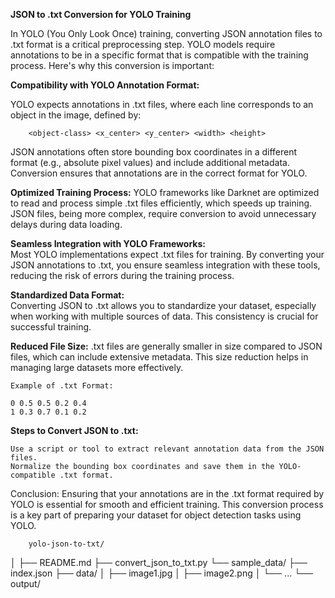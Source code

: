 **JSON to .txt Conversion for YOLO Training**

In YOLO (You Only Look Once) training, converting JSON annotation files to .txt format is a critical preprocessing step. YOLO models require annotations to be in a specific format that is compatible with the training process. Here's why this conversion is important:

**Compatibility with YOLO Annotation Format:**
        
YOLO expects annotations in .txt files, where each line corresponds to an object in the image, defined by:

    

        <object-class> <x_center> <y_center> <width> <height>

JSON annotations often store bounding box coordinates in a different format (e.g., absolute pixel values) and include additional metadata. Conversion ensures that annotations are in the correct format for YOLO.

**Optimized Training Process:**
YOLO frameworks like Darknet are optimized to read and process simple .txt files efficiently, which speeds up training. JSON files, being more complex, require conversion to avoid unnecessary delays during data loading.

**Seamless Integration with YOLO Frameworks:**        
Most YOLO implementations expect .txt files for training. By converting your JSON annotations to .txt, you ensure seamless integration with these tools, reducing the risk of errors during the training process.

**Standardized Data Format:**        
Converting JSON to .txt allows you to standardize your dataset, especially when working with multiple sources of data. This consistency is crucial for successful training.

**Reduced File Size:**
.txt files are generally smaller in size compared to JSON files, which can include extensive metadata. This size reduction helps in managing large datasets more effectively.

    Example of .txt Format:

    0 0.5 0.5 0.2 0.4
    1 0.3 0.7 0.1 0.2

**Steps to Convert JSON to .txt:**

    Use a script or tool to extract relevant annotation data from the JSON files.
    Normalize the bounding box coordinates and save them in the YOLO-compatible .txt format.

Conclusion: Ensuring that your annotations are in the .txt format required by YOLO is essential for smooth and efficient training. This conversion process is a key part of preparing your dataset for object detection tasks using YOLO.

        yolo-json-to-txt/
│
├── README.md
├── convert_json_to_txt.py
└── sample_data/
    ├── index.json
    ├── data/
    │   ├── image1.jpg
    │   ├── image2.png
    │   └── ...
    └── output/

